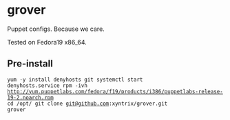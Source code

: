 grover
======

Puppet configs.  Because we care.

Tested on Fedora19 x86_64.

Pre-install
-------------

<code><pre>yum -y install denyhosts git
systemctl start denyhosts.service
rpm -ivh http://yum.puppetlabs.com/fedora/f19/products/i386/puppetlabs-release-19-2.noarch.rpm
cd /opt/
git clone git@github.com:xyntrix/grover.git grover
</pre></code>
